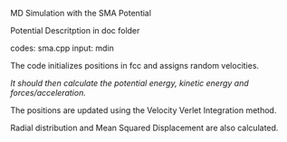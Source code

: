 MD Simulation with the SMA Potential

Potential Descritption in doc folder

codes: sma.cpp
input: mdin

The code initializes positions in fcc and assigns random velocities.

*It should then calculate the potential energy, kinetic energy and forces/acceleration.*

The positions are updated using the Velocity Verlet Integration method. 

Radial distribution and Mean Squared Displacement are also calculated.
